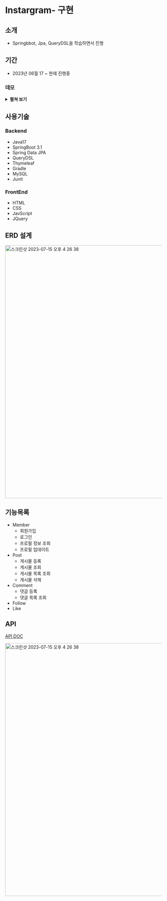 # Instargram- 구현

## 소개
- Springbbot, Jpa, QueryDSL을 학습하면서 진행

## 기간
- 2023년 06월 17 ~ 현재 진행중
### 데모


<details>
<summary><b>펼쳐 보기</b></summary>
<div markdown="1">

|회원가입|로그인|
|:--:|:--:|
|<img src="https://github.com/industry1111/Instargram-ORM/assets/98158673/af5b3195-ade0-45e7-823d-75297ecffde6" width="370" height="300">|<img src="https://github.com/industry1111/Instargram-ORM/assets/98158673/4cf29afd-af0e-41a7-a530-c4935a06fc7e" width="370" height="300">|

|게시물 더보기 및 등록|게시물 삭제|
|:--:|:--:|
|<img src="https://github.com/industry1111/Instargram-ORM/assets/98158673/38845e2b-078c-4cac-9dc5-83492e08e92c" width="370" height="300">|<img src="https://github.com/industry1111/Instargram-ORM/assets/98158673/d1cdabac-1ad5-4c67-a699-75de20b54261" width="370" height="300">|

|프로필 화면 및 수정|댓글 등록|
|:--:|:--:|
|<img src="https://github.com/industry1111/Instargram-ORM/assets/98158673/41865184-f55a-4438-bf85-1a24f92ef518" width="370" height="300">|<img src="https://github.com/industry1111/Instargram-ORM/assets/98158673/75444d96-2783-4a4b-a05b-064d16b0ec42" width="370" height="300">|

|팔로우|좋아요|
|:--:|:--:|

</div>
</details>

## 사용기술
### Backend
- Java17
- SpringBoot 3.1
- Spring Data JPA
- QueryDSL
- Thymeleaf
- Gradle
- MySQL
- Junit

### FrontEnd
- HTML
- CSS
- JavScript
- JQuery

## ERD 설계

<img width="811" alt="스크린샷 2023-07-15 오후 4 26 38" src="https://github.com/industry1111/Instargram-ORM/assets/98158673/e9aceb87-25bb-4fc4-ba92-a66eda63f31e">

## 기능목록

- Member
  - 회원가입
  - 로그인
  - 프로필 정보 조회
  - 프로필 업데이트
- Post
  - 게시물 등록
  - 게시물 조회
  - 게시물 목록 조회
  - 게시물 삭제
- Comment
  - 댓글 등록
  - 댓글 목록 조회
- Follow
- Like

## API
[API DOC](https://documenter.getpostman.com/view/28541536/2s946fcsGD)

<img width="811" alt="스크린샷 2023-07-15 오후 4 26 38" src="https://github.com/industry1111/Instargram-ORM/assets/98158673/dd0b04e9-3ec7-4451-a010-20819e636aa4">
